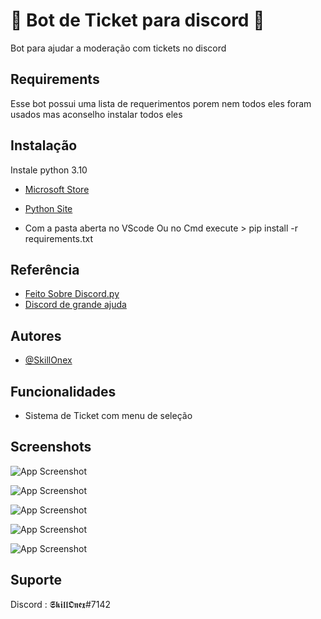 
# 🤖 Bot de Ticket para discord 🤖

Bot para ajudar a moderação com tickets no discord


## Requirements
Esse bot possui uma lista de requerimentos porem nem todos eles foram usados mas aconselho instalar todos eles 
##

## Instalação

Instale python 3.10

- [Microsoft Store](https://apps.microsoft.com/store/detail/python-310/9PJPW5LDXLZ5?hl=pt-br&gl=BR)
- [Python Site](https://www.python.org/downloads/release/python-3100/)

- Com a pasta aberta no VScode Ou no Cmd execute >  pip install -r requirements.txt
    
## Referência

 - [Feito Sobre Discord.py](https://discordpy.readthedocs.io/en/stable/api.html#discord.Client.fetch_guild)
 - [Discord de grande ajuda](https://discord.gg/elixirlab)

## Autores

- [@SkillOnex](https://github.com/SkillOnex)


## Funcionalidades

* Sistema de Ticket com menu de seleção 



## Screenshots  


![App Screenshot](https://cdn.discordapp.com/attachments/1057713749110292610/1092102226069160036/image.png)

![App Screenshot](https://cdn.discordapp.com/attachments/1057713749110292610/1092102316397699112/image.png)

![App Screenshot](https://cdn.discordapp.com/attachments/1057713749110292610/1092102429186740224/image.png)

![App Screenshot](https://cdn.discordapp.com/attachments/1057713749110292610/1092102523038466208/image.png)

![App Screenshot](https://cdn.discordapp.com/attachments/1057713749110292610/1092102627111731260/image.png)



## Suporte

Discord : 𝕾𝖐𝖎𝖑𝖑𝕺𝖓𝖊𝖝#7142

